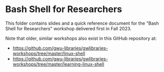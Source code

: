 # Bash Shell for Researchers

This folder contains slides and a quick reference document for the "Bash Shell for Researchers" workshop delivered first in Fall 2023.

Note that older, similar workshops also exist in this GitHub repository at:
- https://github.com/gwu-libraries/gwlibraries-workshops/tree/master/linux-shell
- https://github.com/gwu-libraries/gwlibraries-workshops/tree/master/learning-linux-shell
